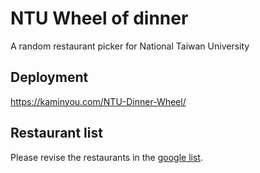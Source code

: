 # NTU Wheel of dinner
A random restaurant picker for National Taiwan University

## Deployment
https://kaminyou.com/NTU-Dinner-Wheel/

## Restaurant list
Please revise the restaurants in the [google list](https://docs.google.com/spreadsheets/d/1JBg4qa6kiJcExqgJ5cDT8uylpQMO35BysL6n5233HLg/edit#gid=0).
